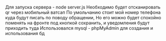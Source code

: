 Для запуска сервера - node server.js
Необходимо будет отсканировать qr через мобильный ватсап
По умольчанию стоит мой номер телефона куда будут писать по поводу обращении,
Но его можно будет спокойно поменять на фронте под кнопкой сохранить, и уведомления будут приходить туда
Использовался mysql - phpMyAdmin для создания и использования бд